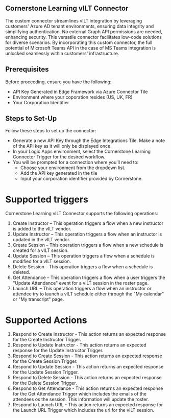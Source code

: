## Cornerstone Learning vILT Connector
The custom connector streamlines vILT integration by leveraging customers' Azure AD tenant environments, ensuring data integrity and simplifying authentication. No external Graph API permissions are needed, enhancing security. This versatile connector facilitates low-code solutions for diverse scenarios. By incorporating this custom connector, the full potential of Microsoft Teams API in the case of MS Teams integration is unlocked seamlessly within customers' infrastructure.

## Prerequisites
Before proceeding, ensure you have the following:
* API Key Generated in Edge Framework via Azure Connector Tile
* Environment where your coporation resides (US, UK, FR)
* Your Corporation Identifier

## Steps to Set-Up
Follow these steps to set up the connector:
* Generate a new API Key through the Edge Integrations Tile. Make a note of the API key as it will only be displayed once.
* In your Logic Apps environment, select the Cornerstone Learning Connector Trigger for the desired workflow.
* You will be prompted for a connection where you'll need to:
	- Choose your environment from the dropdown list.
	- Add the API key generated in the tile
	- Input your corporation identifier provided by Cornerstone.

# Supported triggers
Cornerstone Learning vILT Connector supports the following operations:
1.  Create Instructor – This operation triggers a flow when a new instructor is added to the vILT vendor.
2.  Update Instructor – This operation triggers a flow when an instructor is updated in the vILT vendor.
3.  Create Session – This operation triggers a flow when a new schedule is created for a vILT session.
4.  Update Session – This operation triggers a flow when a schedule is modified for a vILT session.
5.  Delete Session – This operation triggers a flow when a schedule is deleted.
6.  Get Attendance – This operation triggers a flow when a user triggers the "Update Attendance" event for a vILT session in the roster page.
7.  Launch URL – This operation triggers a flow when an instructor or attendee try to launch a vILT schedule either through the "My calendar" or "My transcript" page.

# Supported Actions
1.  Respond to Create Instructor - This action returns an expected response for the Create Instructor Trigger.
2.  Respond to Update Instructor - This action returns an expected response for the Update Instructor Trigger. 
3.  Respond to Create Session - This action returns an expected response for the Create Session Trigger.
4.  Respond to Update Session - This action returns an expected response for the Update Session Trigger.
5.  Respond to Delete Session - This action returns an expected response for the Delete Session Trigger.
6.  Respond to Get Attendance - This action returns an expected response for the Get Attendance Trigger which includes the emails of the attendees os the session. This information will update the roster.
7.  Respond to Launch URL - This action returns an expected response for the Launch URL Trigger which includes the url for the vILT session.



